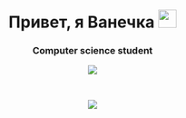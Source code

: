 <h1 align="center">Привет, я Ванечка 
<img src="https://github.com/blackcater/blackcater/raw/main/images/Hi.gif" height="32"/></h1>
<h3 align="center">Computer science student</h3>

<p align="center"><img src=https://camo.githubusercontent.com/319f28fa09d1c89428705cc2ae820dde039d4d75f6d38f0baab7f3cad4b67b48/68747470733a2f2f636f756e742e6765746c6f6c692e636f6d2f6765742f403a6e616d65></p>
<br>
<p align="center"><img src=https://github.com/TuPi4Ok/TuPi4Ok/blob/9d084c4feeff87b9869af69b1eb871ef1ce9d3a2/vibe-rabbit.gif></p>
